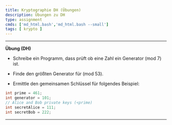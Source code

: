 ```yaml
---
title: Kryptographie DH (Übungen)
description: Übungen zu DH
type: assignment
cmds: ['md_html.bash','md_html.bash --small']
tags: [ krypto ]
---
```


---

**Übung (DH)**

- Schreibe ein Programm, dass prüft ob eine Zahl ein Generator (mod 7) ist.

- Finde den größten Generator für (mod 53).

- Ermittle den gemeinsamen Schlüssel für folgendes Beispiel:

```java
int prime = 461;
int generator = 101;
// Alice and Bob private keys (<prime)
int secretAlice = 111;
int secretBob = 222;
```

---

